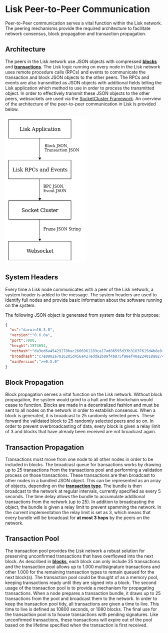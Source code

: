 # Lisk Peer-to-Peer Communication

Peer-to-Peer communication serves a vital function within the Lisk network. The peering mechanisms provide the required architecture to facilitate network consensus, block propagation and transaction propagation.

## Architecture

The peers in the Lisk network use JSON objects with compressed [**blocks**](../blocks/blocks.md) and [**transactions**](../transactions/transactions.md). The Lisk logic running on every node in the Lisk network uses remote procedure calls (RPCs) and events to communicate the transaction and block JSON objects to the other peers. The RPCs and events are also transmitted as JSON objects with additional fields telling the Lisk application which method to use in order to process the transmitted object. In order to effectively transmit these JSON objects to the other peers, websockets are used via the [ SocketCluster Framework]( https://socketcluster.io). An overview of the architecture of the peer-to-peer communication in Lisk is provided below.

![lisk_protocol-p2parchitecture](lisk_protocol-p2parchitecture.png "lisk_protocol-p2parchitecture")

## System Headers
Every time a Lisk node communicates with a peer of the Lisk network, a system header is added to the message. The system headers are used to identify full nodes and provide basic information about the software running on the system.

The following JSON object is generated from system data for this purpose:

```json
{
  "os":"darwin16.3.0",
  "version":"0.6.0a",
  "port":7000,
  "height":1574654,
  "nethash":"da3ed6a45429278bac2666961289ca17ad86595d33b31037615d4b8e8f158bba",
  "broadhash":"c7e0902a7016205d456a427edda2b09f4b875f98ef40a224018a0274347146ac",
  "minVersion":">=0.5.0"
}
```

## Block Propagation

Block propagation serves a vital function on the Lisk network. Without block propagation, the system would grind to a halt and the blockchain would cease to function. Blocks are made in a decentralized fashion and must be sent to all nodes on the network in order to establish consensus. When a block is generated, it is broadcast to 25 randomly selected peers. These forward the validated block to 25 randomly selected peers and so on. In order to prevent overbroadcasting of data, every block is given a relay limit of 3 and blocks that have already been received are not broadcast again.


## Transaction Propagation

Transactions must move from one node to all other nodes in order to be included in blocks. The broadcast queue for transactions works by drawing up to 25 transactions from the transactions pool and performing a validation process on those transactions. These transactions are then broadcast to other nodes in a bundled JSON object. This can be represented as an array of objects, depending on the [**transaction type**](../transactions/transactions.md). The bundle is then broadcast to the network at regular intervals, currently specified as every 5 seconds. The time delay allows the bundle to accumulate additional transactions from the network (up to 25). In addition to broadcasting the object, the bundle is given a relay limit to prevent spamming the network. In the current implementation the relay limit is set as 3, which means that every bundle will be broadcast for **at most 3 hops** by the peers on the network.

## Transaction Pool

The transaction pool provides the Lisk network a robust solution for preserving unconfirmed transactions that have overflowed into the next block. As described in [**blocks**](/documentation/lisk-protocol/blocks/blocks.md), each block can only include 25 transactions and the transaction pool allows up to 1.000 multisignature transactions and other 1.000 for the remaining transaction types to remain queued for the next block(s). The transaction pool could be thought of as a memory pool, keeping transactions ready until they are signed into a block. The second usage of the transaction pool is to provide a mechanism for propagating transactions. When a node prepares a transaction bundle, it draws up to 25 transactions from the pool and broadcast them to the network. In order to keep the transaction pool tidy, all transactions are given a time to live. This time to live is defined as 10800 seconds, or 1080 blocks. The final use for the transaction pool is to house transactions with pending signatures. Like unconfirmed transactions, these transactions will expire out of the pool based on the lifetime specified when the transaction is first received.
